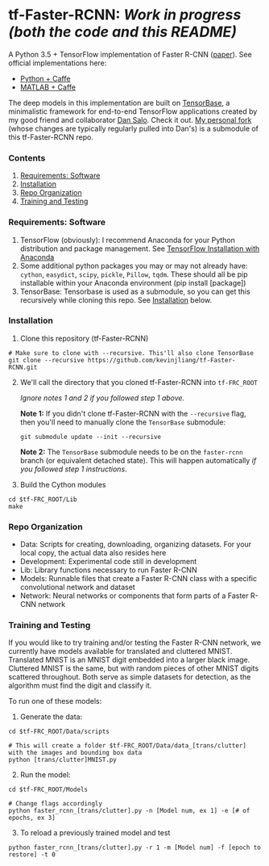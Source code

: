 # tf-Faster-RCNN: *Work in progress (both the code and this README)*
A Python 3.5 + TensorFlow implementation of Faster R-CNN ([paper](https://arxiv.org/abs/1506.01497)). See official implementations here:
- [Python + Caffe](https://github.com/rbgirshick/py-faster-rcnn)
- [MATLAB + Caffe](https://github.com/ShaoqingRen/faster_rcnn)

The deep models in this implementation are built on [TensorBase](https://github.com/dancsalo/TensorBase), a minimalistic framework for end-to-end TensorFlow applications created by my good friend and collaborator [Dan Salo](https://github.com/dancsalo). Check it out. [My personal fork](https://github.com/kevinjliang/TensorBase) (whose changes are typically regularly pulled into Dan's) is a submodule of this tf-Faster-RCNN repo.

### Contents
1. [Requirements: Software](#requirements-software)
2. [Installation](#installation)
3. [Repo Organization](#repo-organization) 
4. [Training and Testing](#training-and-testing)


### Requirements: Software
1. TensorFlow (obviously): I recommend Anaconda for your Python distribution and package management. See [TensorFlow Installation with Anaconda](https://www.tensorflow.org/get_started/os_setup#anaconda_installation) 
2. Some additional python packages you may or may not already have: `cython`, `easydict`, `scipy`, `pickle`, `Pillow`, `tqdm`. These should all be pip installable within your Anaconda environment (pip install [package]) 
3. TensorBase: Tensorbase is used as a submodule, so you can get this recursively while cloning this repo. See [Installation](#installation) below.


### Installation
1. Clone this repository (tf-Faster-RCNN) 
  ```Shell
  # Make sure to clone with --recursive. This'll also clone TensorBase
  git clone --recursive https://github.com/kevinjliang/tf-Faster-RCNN.git
  ```
  
2. We'll call the directory that you cloned tf-Faster-RCNN into `tf-FRC_ROOT`

   *Ignore notes 1 and 2 if you followed step 1 above.*

   **Note 1:** If you didn't clone tf-Faster-RCNN with the `--recursive` flag, then you'll need to manually clone the `TensorBase` submodule:
    ```Shell
    git submodule update --init --recursive
    ```
    **Note 2:** The `TensorBase` submodule needs to be on the `faster-rcnn` branch (or equivalent detached state). This will happen automatically *if you followed step 1 instructions*.

3. Build the Cython modules
  ```Shell
  cd $tf-FRC_ROOT/Lib
  make
  ```


### Repo Organization
- Data: Scripts for creating, downloading, organizing datasets. For your local copy, the actual data also resides here
- Development: Experimental code still in development
- Lib: Library functions necessary to run Faster R-CNN
- Models: Runnable files that create a Faster R-CNN class with a specific convolutional network and dataset
- Network: Neural networks or components that form parts of a Faster R-CNN network


### Training and Testing
If you would like to try training and/or testing the Faster R-CNN network, we currently have models available for translated and cluttered MNIST. Translated MNIST is an MNIST digit embedded into a larger black image. Cluttered MNIST is the same, but with random pieces of other MNIST digits scattered throughout. Both serve as simple datasets for detection, as the algorithm must find the digit and classify it.

To run one of these models:

1. Generate the data:
  ```Shell
  cd $tf-FRC_ROOT/Data/scripts
  
  # This will create a folder $tf-FRC_ROOT/Data/data_[trans/clutter] with the images and bounding box data
  python [trans/clutter]MNIST.py
  ```
2. Run the model:
  ```Shell
  cd $tf-FRC_ROOT/Models
  
  # Change flags accordingly
  python faster_rcnn_[trans/clutter].py -n [Model num, ex 1] -e [# of epochs, ex 3]
  ```
  
3. To reload a previously trained model and test
  ```Shell
  python faster_rcnn_[trans/clutter].py -r 1 -m [Model num] -f [epoch to restore] -t 0
  ```
